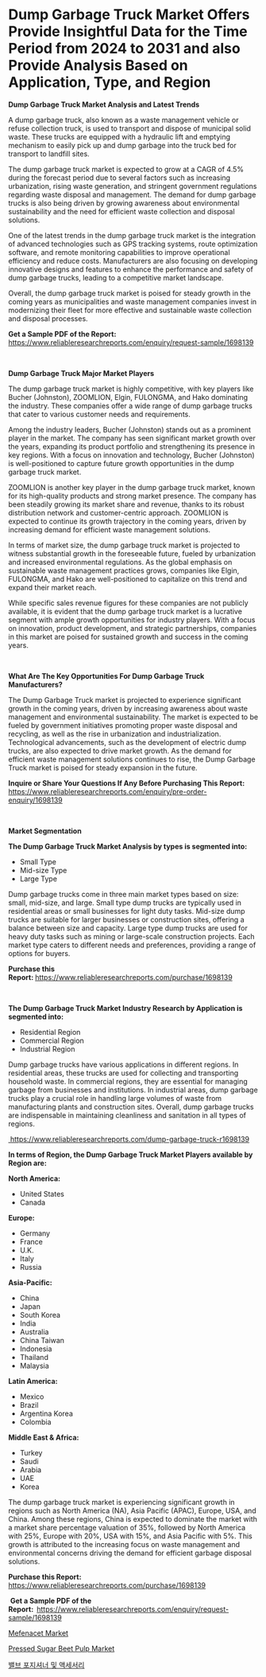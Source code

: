 <p><h1>Dump Garbage Truck Market Offers Provide Insightful Data for the Time Period from 2024 to 2031 and also Provide Analysis Based on Application, Type, and Region</h1></p><p><strong>Dump Garbage Truck Market Analysis and Latest Trends</strong></p>
<p><p>A dump garbage truck, also known as a waste management vehicle or refuse collection truck, is used to transport and dispose of municipal solid waste. These trucks are equipped with a hydraulic lift and emptying mechanism to easily pick up and dump garbage into the truck bed for transport to landfill sites.</p><p>The dump garbage truck market is expected to grow at a CAGR of 4.5% during the forecast period due to several factors such as increasing urbanization, rising waste generation, and stringent government regulations regarding waste disposal and management. The demand for dump garbage trucks is also being driven by growing awareness about environmental sustainability and the need for efficient waste collection and disposal solutions.</p><p>One of the latest trends in the dump garbage truck market is the integration of advanced technologies such as GPS tracking systems, route optimization software, and remote monitoring capabilities to improve operational efficiency and reduce costs. Manufacturers are also focusing on developing innovative designs and features to enhance the performance and safety of dump garbage trucks, leading to a competitive market landscape.</p><p>Overall, the dump garbage truck market is poised for steady growth in the coming years as municipalities and waste management companies invest in modernizing their fleet for more effective and sustainable waste collection and disposal processes.</p></p>
<p><strong>Get a Sample PDF of the Report:&nbsp;</strong> <a href="https://www.reliableresearchreports.com/enquiry/request-sample/1698139">https://www.reliableresearchreports.com/enquiry/request-sample/1698139</a></p>
<p>&nbsp;</p>
<p><strong>Dump Garbage Truck Major Market Players</strong></p>
<p><p>The dump garbage truck market is highly competitive, with key players like Bucher (Johnston), ZOOMLION, Elgin, FULONGMA, and Hako dominating the industry. These companies offer a wide range of dump garbage trucks that cater to various customer needs and requirements.</p><p>Among the industry leaders, Bucher (Johnston) stands out as a prominent player in the market. The company has seen significant market growth over the years, expanding its product portfolio and strengthening its presence in key regions. With a focus on innovation and technology, Bucher (Johnston) is well-positioned to capture future growth opportunities in the dump garbage truck market.</p><p>ZOOMLION is another key player in the dump garbage truck market, known for its high-quality products and strong market presence. The company has been steadily growing its market share and revenue, thanks to its robust distribution network and customer-centric approach. ZOOMLION is expected to continue its growth trajectory in the coming years, driven by increasing demand for efficient waste management solutions.</p><p>In terms of market size, the dump garbage truck market is projected to witness substantial growth in the foreseeable future, fueled by urbanization and increased environmental regulations. As the global emphasis on sustainable waste management practices grows, companies like Elgin, FULONGMA, and Hako are well-positioned to capitalize on this trend and expand their market reach.</p><p>While specific sales revenue figures for these companies are not publicly available, it is evident that the dump garbage truck market is a lucrative segment with ample growth opportunities for industry players. With a focus on innovation, product development, and strategic partnerships, companies in this market are poised for sustained growth and success in the coming years.</p></p>
<p>&nbsp;</p>
<p><strong>What Are The Key Opportunities For Dump Garbage Truck Manufacturers?</strong></p>
<p><p>The Dump Garbage Truck market is projected to experience significant growth in the coming years, driven by increasing awareness about waste management and environmental sustainability. The market is expected to be fueled by government initiatives promoting proper waste disposal and recycling, as well as the rise in urbanization and industrialization. Technological advancements, such as the development of electric dump trucks, are also expected to drive market growth. As the demand for efficient waste management solutions continues to rise, the Dump Garbage Truck market is poised for steady expansion in the future.</p></p>
<p><strong>Inquire or Share Your Questions If Any Before Purchasing This Report:</strong> <a href="https://www.reliableresearchreports.com/enquiry/pre-order-enquiry/1698139">https://www.reliableresearchreports.com/enquiry/pre-order-enquiry/1698139</a></p>
<p>&nbsp;</p>
<p><strong>Market Segmentation</strong></p>
<p><strong>The Dump Garbage Truck Market Analysis by types is segmented into:</strong></p>
<p><ul><li>Small Type</li><li>Mid-size Type</li><li>Large Type</li></ul></p>
<p><p>Dump garbage trucks come in three main market types based on size: small, mid-size, and large. Small type dump trucks are typically used in residential areas or small businesses for light duty tasks. Mid-size dump trucks are suitable for larger businesses or construction sites, offering a balance between size and capacity. Large type dump trucks are used for heavy duty tasks such as mining or large-scale construction projects. Each market type caters to different needs and preferences, providing a range of options for buyers.</p></p>
<p><strong>Purchase this Report:&nbsp;</strong><a href="https://www.reliableresearchreports.com/purchase/1698139">https://www.reliableresearchreports.com/purchase/1698139</a></p>
<p>&nbsp;</p>
<p><strong>The Dump Garbage Truck Market Industry Research by Application is segmented into:</strong></p>
<p><ul><li>Residential Region</li><li>Commercial Region</li><li>Industrial Region</li></ul></p>
<p><p>Dump garbage trucks have various applications in different regions. In residential areas, these trucks are used for collecting and transporting household waste. In commercial regions, they are essential for managing garbage from businesses and institutions. In industrial areas, dump garbage trucks play a crucial role in handling large volumes of waste from manufacturing plants and construction sites. Overall, dump garbage trucks are indispensable in maintaining cleanliness and sanitation in all types of regions.</p></p>
<p><a href="https://www.reliableresearchreports.com/dump-garbage-truck-r1698139">&nbsp;https://www.reliableresearchreports.com/dump-garbage-truck-r1698139</a></p>
<p><strong>In terms of Region, the Dump Garbage Truck Market Players available by Region are:</strong></p>
<p>
    <p> <strong> North America: </strong>
        <ul>
            <li>United States</li>
            <li>Canada</li>
        </ul>
        </p> 
    <p> <strong> Europe: </strong>
        <ul>
            <li>Germany</li>
            <li>France</li>
            <li>U.K.</li>
            <li>Italy</li>
            <li>Russia</li>
        </ul>
        </p> 
    <p> <strong> Asia-Pacific: </strong>
        <ul>
            <li>China</li>
            <li>Japan</li>
            <li>South Korea</li>
            <li>India</li>
            <li>Australia</li>
            <li>China Taiwan</li>
            <li>Indonesia</li>
            <li>Thailand</li>
            <li>Malaysia</li>
        </ul>
        </p> 
    <p> <strong> Latin America: </strong>
        <ul>
            <li>Mexico</li>
            <li>Brazil</li>
            <li>Argentina Korea</li>
            <li>Colombia</li>
        </ul>
        </p> 
    <p> <strong> Middle East & Africa: </strong>
        <ul>
            <li>Turkey</li>
            <li>Saudi</li>
            <li>Arabia</li>
            <li>UAE</li>
            <li>Korea</li>
        </ul>
    </p>
    </p>
<p><p>The dump garbage truck market is experiencing significant growth in regions such as North America (NA), Asia Pacific (APAC), Europe, USA, and China. Among these regions, China is expected to dominate the market with a market share percentage valuation of 35%, followed by North America with 25%, Europe with 20%, USA with 15%, and Asia Pacific with 5%. This growth is attributed to the increasing focus on waste management and environmental concerns driving the demand for efficient garbage disposal solutions.</p></p>
<p><strong>Purchase this Report: </strong><a href="https://www.reliableresearchreports.com/purchase/1698139">https://www.reliableresearchreports.com/purchase/1698139</a></p>
<p>&nbsp;<strong>Get a Sample PDF of the Report:&nbsp;&nbsp;</strong><a href="https://www.reliableresearchreports.com/enquiry/request-sample/1698139">https://www.reliableresearchreports.com/enquiry/request-sample/1698139</a></p>
<p><strong></strong></p>
<p><p><a href="https://github.com/zolotuy145/Market-Research-Report-List-1/blob/main/mefenacet-market.md">Mefenacet Market</a></p><p><a href="https://github.com/nafisalvee228/Market-Research-Report-List-1/blob/main/pressed-sugar-beet-pulp-market.md">Pressed Sugar Beet Pulp Market</a></p><p><a href="https://github.com/Hubertstyenger6685/Market-Research-Report-List-2/blob/main/2553789114145.md">밸브 포지셔너 및 액세서리</a></p></p>